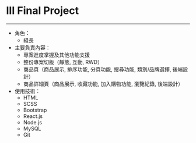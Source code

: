 # III Final Project
---
* 角色：
  * 組長
* 主要負責內容：
  * 專案進度掌握及其他功能支援
  * 整份專案切版（靜態, 互動, RWD）
  * 商品頁（商品展示, 排序功能, 分頁功能, 搜尋功能, 類別/品牌選擇, 後端設計）
  * 商品詳細頁（商品展示, 收藏功能, 加入購物功能, 瀏覽紀錄, 後端設計）
* 使用技術：
  * HTML
  * SCSS
  * Bootstrap
  * React.js
  * Node.js
  * MySQL
  * Git
